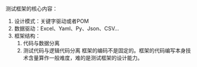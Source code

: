 测试框架的核心内容：
1. 设计模式：关键字驱动或者POM
2. 数据驱动：Excel、Yaml、Py、Json、CSV...
3. 框架结构：
	1. 代码与数据分离
	2. 测试代码与逻辑代码分离
框架的编码不是固定的。框架的代码编写本身技术含量算作一般难度，难的是测试框架的设计能力。
